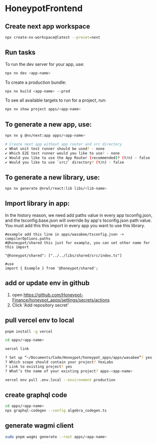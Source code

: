 # HoneypotFrontend

## Create next app workspace

```sh
npx create-nx-workspace@latest --preset=next
```

## Run tasks

To run the dev server for your app, use:

```sh
npx nx dev <app-name>
```

To create a production bundle:

```sh
npx nx build <app-name> --prod
```

To see all available targets to run for a project, run:

```sh
npx nx show project apps/<app-name>
```

## To generate a new app, use:

```sh
npx nx g @nx/next:app apps/<app-name>

# Create next app without app router and src directory
✔ What unit test runner should be used? · none
✔ Which E2E test runner would you like to use? · none
✔ Would you like to use the App Router (recommended)? (Y/n) · false
✔ Would you like to use `src/` directory? (Y/n) · false
```

## To generate a new library, use:

```sh
npx nx generate @nrwl/react:lib libs/<lib-name>

```

## Import library in app:

In the history reason, we need add paths value in every app tsconfig.json, and the tsconfig.base.json will override by app's tsconfig.json path value.
You must add this this import in every app you want to use this library.

```
#example add this line in apps/wasabee/tsconfig.json -> compilerOptions.paths
#@honeypot/shared this just for example, you can set other name for this import

"@honeypot/shared": ["../../libs/shared/src/index.ts"]

#use
import { Example } from '@honeypot/shared';

```

## add or update env in github

1. open https://github.com/Honeypot-Finance/honeypot_apps/settings/secrets/actions
2. Click 'Add repository secret'

## pull vercel env to local

```sh
pnpm install -g vercel

cd apps/<app-name>

vercel link

? Set up “~/Documents/Code/Honeypot/honeypot_apps/apps/wasabee”? yes
? Which scope should contain your project? YexLabs
? Link to existing project? yes
? What’s the name of your existing project? apps-<app-name>

vercel env pull .env.local --environment production
```

## create graphql code

```sh
cd apps/<app-name>
npx graphql-codegen --config algebra_codegen.ts
```

## generate wagmi client

```sh
sudo pnpm wagmi generate --root apps/<app-name>
```
